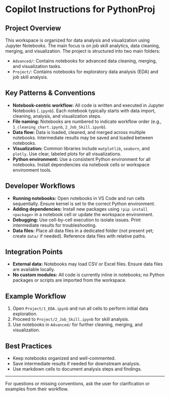 # Copilot Instructions for PythonProj

## Project Overview
This workspace is organized for data analysis and visualization using Jupyter Notebooks. The main focus is on job skill analytics, data cleaning, merging, and visualization. The project is structured into two main folders:
- `Advanced/`: Contains notebooks for advanced data cleaning, merging, and visualization tasks.
- `Project/`: Contains notebooks for exploratory data analysis (EDA) and job skill analysis.

## Key Patterns & Conventions
- **Notebook-centric workflow:** All code is written and executed in Jupyter Notebooks (`.ipynb`). Each notebook typically starts with data import, cleaning, analysis, and visualization steps.
- **File naming:** Notebooks are numbered to indicate workflow order (e.g., `1_cleaning_chart.ipynb`, `2_Job_Skill.ipynb`).
- **Data flow:** Data is loaded, cleaned, and merged across multiple notebooks. Intermediate results may be saved and loaded between notebooks.
- **Visualization:** Common libraries include `matplotlib`, `seaborn`, and `plotly`. Use clear, labeled plots for all visualizations.
- **Python environment:** Use a consistent Python environment for all notebooks. Install dependencies via notebook cells or workspace environment tools.

## Developer Workflows
- **Running notebooks:** Open notebooks in VS Code and run cells sequentially. Ensure kernel is set to the correct Python environment.
- **Adding dependencies:** Install new packages using `!pip install <package>` in a notebook cell or update the workspace environment.
- **Debugging:** Use cell-by-cell execution to isolate issues. Print intermediate results for troubleshooting.
- **Data files:** Place all data files in a dedicated folder (not present yet; create `data/` if needed). Reference data files with relative paths.

## Integration Points
- **External data:** Notebooks may load CSV or Excel files. Ensure data files are available locally.
- **No custom modules:** All code is currently inline in notebooks; no Python packages or scripts are imported from the workspace.

## Example Workflow
1. Open `Project/1_EDA.ipynb` and run all cells to perform initial data exploration.
2. Proceed to `Project/2_Job_Skill.ipynb` for skill analysis.
3. Use notebooks in `Advanced/` for further cleaning, merging, and visualization.

## Best Practices
- Keep notebooks organized and well-commented.
- Save intermediate results if needed for downstream analysis.
- Use markdown cells to document analysis steps and findings.

---
For questions or missing conventions, ask the user for clarification or examples from their workflow.
